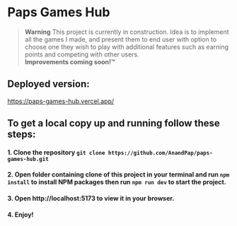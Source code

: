 # Paps Games Hub

> **Warning**
This project is currently in construction. Idea is to implement all the games I made, and present them to end user with option to choose one they wish to play with additional features such as earning points and competing with other users. <br />  **Improvements coming soon!™**

## Deployed version:

https://paps-games-hub.vercel.app/

## To get a local copy up and running follow these steps:

#### 1. Clone the repository `git clone https://github.com/AnandPap/paps-games-hub.git`

#### 2. Open folder containing clone of this project in your terminal and run `npm install` to install NPM packages then run `npm run dev` to start the project.

#### 3. Open http://localhost:5173 to view it in your browser.

#### 4. Enjoy!
